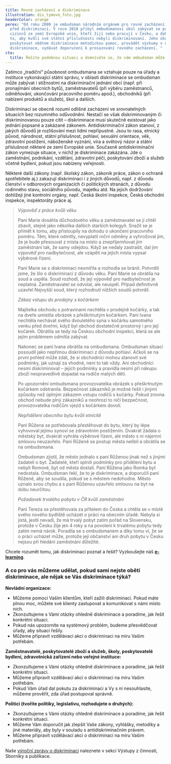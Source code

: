 ```yaml
---
title: Rovné zacházení a diskriminace
illustration: dis_tymove_foto.jpg
headerColor: orange
perex: "Od roku 2009 je ombudsman národním orgánem pro rovné zacházení a ochranu
  před diskriminací. V roce 2018 přibyl ombudsmanovi úkol zabývat se právy
  cizinců ze zemí Evropské unie, kteří žijí nebo pracují v Česku, a dohlížet na
  to, aby kvůli své státní příslušnosti nebyli diskriminovaní. Jeho úkolem je
  poskytovat obětem diskriminace metodickou pomoc, provádět výzkumy v oblasti
  diskriminace, vydávat doporučení k prosazování rovného zacházení. "
cta:
  title: Řešíte podobnou situaci a domníváte se, že vám ombudsman může pomoct?
---
```

Zatímco „tradiční“ působnost ombudsmana se vztahuje pouze na úřady a instituce vykonávající státní správu, v oblasti diskriminace se ombudsman může zabývat i stížnostmi na diskriminační jednání obcí (např. při pronajímání obecních bytů), zaměstnavatelů (při výběru zaměstnanců, odměňování, ukončování pracovního poměru apod.), obchodníků (při nabízení produktů a služeb), škol a dalších. 

Diskriminací se obecně rozumí odlišné zacházení ve srovnatelných situacích bez rozumného odůvodnění. Nestačí se však diskriminovaným či diskriminovanou pouze cítit – diskriminace musí skutečně existovat jako jednání popsané a zakázané zákonem. Antidiskriminační zákon stanoví, z jakých důvodů je rozlišování mezi lidmi nepřípustné. Jsou to rasa, etnický původ, národnost, státní příslušnost, pohlaví, sexuální orientace, věk, zdravotní postižení, náboženské vyznání, víra a světový názor a státní příslušnost některé ze zemí Evropské unie. Současně antidiskriminační zákon vymezuje situace, v nichž je diskriminace zakázána. Jde o zaměstnání, podnikání, vzdělání, zdravotní péči, poskytování zboží a služeb včetně bydlení, pokud jsou nabízeny veřejnosti.

Některé další zákony (např. školský zákon, zákoník práce, zákon o ochraně spotřebitele aj.) zakazují diskriminaci i z jiných důvodů, např. z důvodu členství v odborových organizacích či politických stranách, z důvodu rodinného stavu, sociálního původu, majetku atd. Na jejich dodržování dohlížejí jiné kontrolní orgány, např. Česká školní inspekce, Česká obchodní inspekce, inspektoráty práce aj.

> *Výpověď z práce kvůli věku*                                                                                                                                  
>
> Paní Marie dosáhla důchodového věku a zaměstnavatel se jí chtěl zbavit, stejně jako několika dalších starších kolegyň. Snažil se je přimět k tomu, aby přistoupily na dohodu o ukončení pracovního poměru. Těm, které odmítly, nevyplatil roční odměny a vyhrožoval jim, že je bude přesouvat z místa na místo a znepříjemňovat jim zaměstnání tak, že samy odejdou. Když se nedaly zastrašit, dal jim výpověď pro nadbytečnost, ale vzápětí na jejich místa vypsal výběrové řízení.
>
> Paní Marie se s diskriminací nesmířila a rozhodla se bránit. Potvrdili jsme, že šlo o diskriminaci z důvodu věku. Paní Marie se obrátila na soud a uspěla. Soud rozhodl, že její výpověď pro nadbytečnost je neplatná. Zaměstnavatel se odvolal, ale neuspěl. Případ definitivně uzavřel Nejvyšší soud, který rozhodnutí nižších soudů potvrdil.
>
> *Zákaz vstupu do prodejny s kočárkem*
>
> Majitelka obchodu s potravinami nechtěla v prodejně kočárky, a tak na dveře umístila obrázek s přeškrtnutým kočárkem. Paní Ivana nechtěla nechávat svého dvouletého syna v kočárku samotného venku před dveřmi, když byl obchod dostatečně prostorný i pro její kočárek. Obrátila se tedy na Českou obchodní inspekci, která se ale jejím problémem odmítla zabývat.
>
> Nakonec se paní Ivana obrátila na ombudsmana. Ombudsman situaci posoudil jako nepřímou diskriminaci z důvodu pohlaví. Ačkoli se na první pohled může zdát, že si obchodníci mohou stanovit své podmínky, jak uznají za vhodné, není to tak vždy. Ani obchodníci nesmí diskriminovat – jejich podmínky a pravidla nesmí při nákupu zboží nespravedlivě dopadat na rodiče malých dětí.
>
> Po upozornění ombudsmana provozovatelka obrázek s přeškrtnutým kočárkem odstranila. Bezpečnost zákazníků je možné řešit i jinými způsoby než úplným zákazem vstupu rodičů s kočárky. Pokud zrovna obchod nebude plný zákazníků a neohrozí to ničí bezpečnost, provozovatelka rodičům vjezd s kočárkem dovolí.
>
> *Nepřidělení obecního bytu kvůli etnicitě*
>
> Paní Růžena se potřebovala přestěhovat do bytu, který by lépe vyhovoval jejímu synovi se zdravotním postižením. Dvakrát žádala o městský byt, dvakrát vyhrála výběrové řízení, ale město s ní nájemní smlouvu neuzavřelo. Paní Růženě se postup města nelíbil a obrátila se na ombudsmana.
>
> Ombudsman zjistil, že město jednalo s paní Růženou jinak než s jinými žadateli o byt. Žadatelé, kteří splnili podmínky pro přidělení bytu a nebyli Romové, byt od města dostali. Paní Růžena jako Romka byt nedostala. Ombudsman řekl, že to je diskriminace, a doporučil paní Růženě, aby se soudila, pokud se s městem nedohodne. Město uznalo svou chybu a s paní Růženou uzavřelo smlouvu na byt na dobu neurčitou.
>
> *Požadavek trvalého pobytu v ČR kvůli zaměstnání*
>
> Paní Tereza se přestěhovala za přítelem do Česka a chtěla se v místě svého nového bydliště ucházet o práci na obecním úřadě. Nebyla si jistá, jestli nevadí, že má trvalý pobyt zatím pořád na Slovensku, protože v Česku žije jen 4 roky a na povolení k trvalému pobytu tedy zatím nemá nárok. Poradila se s ombudsmanem a díky tomu ví, že se o práci ucházet může, protože její občanství ani druh pobytu v Česku nejsou při hledání zaměstnání důležité.

Chcete rozumět tomu, jak diskriminaci poznat a řešit? Vyzkoušejte náš **[e-learning](https://diskriminace.netventic.net/course-info/?show&id=30)**.

### A co pro vás můžeme udělat, pokud sami nejste obětí diskriminace, ale nějak se Vás diskriminace týká?

**Nevládní organizace:**

* Můžeme pomoci Vašim klientům, kteří zažili diskriminaci. Pokud máte plnou moc, můžete své klienty zastupovat a komunikovat s námi místo nich.
* Zkonzultujeme s Vámi otázky ohledně diskriminace a poradíme, jak řešit konkrétní situaci.
* Pokud nás upozorníte na systémový problém, budeme přesvědčovat úřady, aby situaci řešily.
* Můžeme připravit vzdělávací akci o diskriminaci na míru Vašim potřebám.

**Zaměstnavatelé, poskytovatelé zboží a služeb, školy, poskytovatelé bydlení, zdravotnická zařízení nebo veřejné instituce:**

* Zkonzultujeme s Vámi otázky ohledně diskriminace a poradíme, jak řešit konkrétní situaci.
* Můžeme připravit vzdělávací akci o diskriminaci na míru Vašim potřebám.
* Pokud Vám úřad dal pokutu za diskriminaci a Vy s ní nesouhlasíte, můžeme prověřit, zda úřad postupoval správně.

**Politici (tvoříte politiky, legislativu, rozhodujete o druhých):**

* Zkonzultujeme s Vámi otázky ohledně diskriminace a poradíme, jak řešit konkrétní situaci.
* Můžeme Vám doporučit jak zlepšit Vaše zákony, vyhlášky, metodiky a jiné materiály, aby byly v souladu s antidiskriminačním právem.  
* Můžeme připravit vzdělávací akci o diskriminaci na míru Vašim potřebám.

Naše [výroční zprávy o diskriminaci](https://www.ochrance.cz/vystupy/vyrocni_zprava_o_diskriminaci/) naleznete  v sekci Výstupy z činnosti, Sborníky a publikace.
